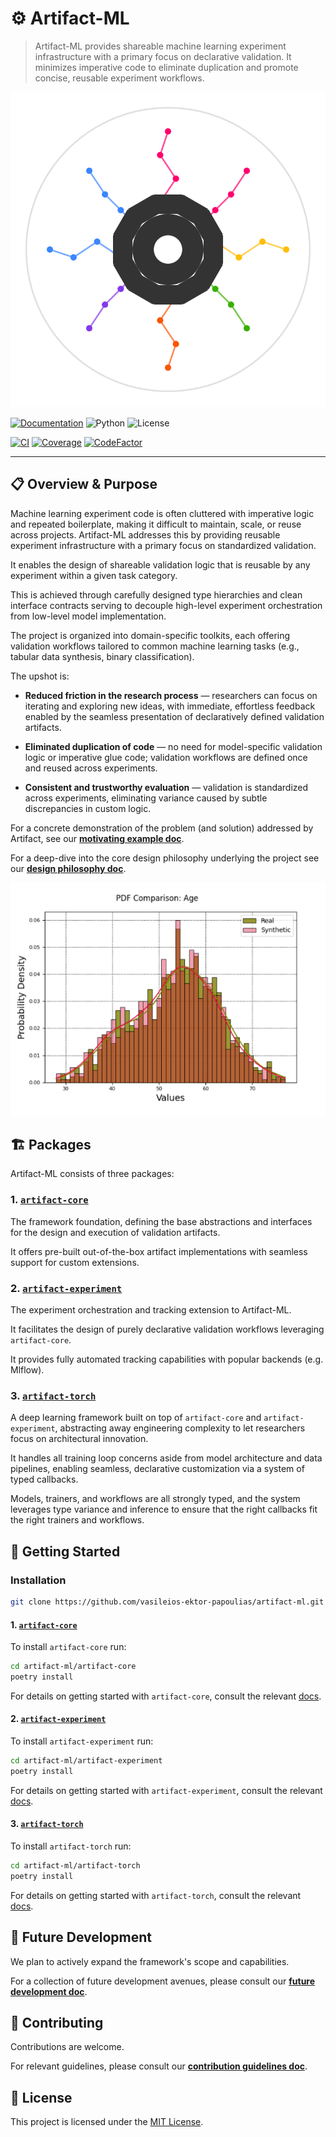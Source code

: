 # ⚙️ Artifact-ML

> Artifact-ML provides shareable machine learning experiment infrastructure with a primary focus on declarative validation. It minimizes imperative code to eliminate duplication and promote concise, reusable experiment workflows.


<p align="center">
  <img src="artifact_ml_logo.svg" width="600" alt="Artifact-ML Logo">
</p>


[![Documentation](https://img.shields.io/badge/docs-mkdocs-blue)](https://artifact-ml.readthedocs.io/en/latest/)
![Python](https://img.shields.io/badge/python-3.11+-blue.svg)
![License](https://img.shields.io/github/license/vasileios-ektor-papoulias/artifact-ml)

[![CI](https://img.shields.io/github/actions/workflow/status/vasileios-ektor-papoulias/artifact-ml/ci_push_main.yml?branch=main&label=CI)](https://github.com/vasileios-ektor-papoulias/artifact-ml/actions/workflows/ci_push_main.yml)
[![Coverage](https://codecov.io/gh/vasileios-ektor-papoulias/artifact-ml/branch/main/graph/badge.svg)](https://codecov.io/gh/vasileios-ektor-papoulias/artifact-ml/)
[![CodeFactor](https://www.codefactor.io/repository/github/vasileios-ektor-papoulias/artifact-ml/badge)](https://www.codefactor.io/repository/github/vasileios-ektor-papoulias/artifact-ml)

---

## 📋 Overview & Purpose

Machine learning experiment code is often cluttered with imperative logic and repeated boilerplate, making it difficult to maintain, scale, or reuse across projects. Artifact-ML addresses this by providing reusable experiment infrastructure with a primary focus on standardized validation.

It enables the design of shareable validation logic that is reusable by any experiment within a given task category.

This is achieved through carefully designed type hierarchies and clean interface contracts serving to decouple high-level experiment orchestration from low-level model implementation.

The project is organized into domain-specific toolkits, each offering validation workflows tailored to common machine learning tasks (e.g., tabular data synthesis, binary classification).

The upshot is:

- **Reduced friction in the research process** — researchers can focus on iterating and exploring new ideas, with immediate, effortless feedback enabled by the seamless presentation of declaratively defined validation artifacts.

- **Eliminated duplication of code** — no need for model-specific validation logic or imperative glue code; validation workflows are defined once and reused across experiments.

- **Consistent and trustworthy evaluation** — validation is standardized across experiments, eliminating variance caused by subtle discrepancies in custom logic.

For a concrete demonstration of the problem (and solution) addressed by Artifact, see our [**motivating example doc**](docs/motivating_example.md).

For a deep-dive into the core design philosophy underlying the project see our [**design philosophy doc**](docs/design_philosophy.md).

<p align="center">
  <img src="../assets/pdf_comparison.png" width="600" alt="PDF Comparison">
</p>

## 🏗️ Packages

Artifact-ML consists of three packages:

### 1. [`artifact-core`](artifact-core/README.md)

The framework foundation, defining the base abstractions and interfaces for the design and execution of validation artifacts.

It offers pre-built out-of-the-box artifact implementations with seamless support for custom extensions.

### 2. [`artifact-experiment`](artifact-experiment/README.md)

The experiment orchestration and tracking extension to Artifact-ML.

It facilitates the design of purely declarative validation workflows leveraging `artifact-core`.

It provides fully automated tracking capabilities with popular backends (e.g. Mlflow).

### 3. [`artifact-torch`](artifact-torch/README.md)

A deep learning framework built on top of `artifact-core` and `artifact-experiment`, abstracting away engineering complexity to let researchers focus on architectural innovation.

It handles all training loop concerns aside from model architecture and data pipelines, enabling seamless, declarative customization via a system of typed callbacks.

Models, trainers, and workflows are all strongly typed, and the system leverages type variance and inference to ensure that the right callbacks fit the right trainers and workflows.

## 🚀 Getting Started

### Installation

```bash
git clone https://github.com/vasileios-ektor-papoulias/artifact-ml.git
```
#### 1. [`artifact-core`](artifact-core/README.md)
To install `artifact-core` run:

```bash
cd artifact-ml/artifact-core
poetry install
```
For details on getting started with `artifact-core`, consult the relevant [docs](artifact-core/README.md).

#### 2. [`artifact-experiment`](artifact-experiment/README.md)
To install `artifact-experiment` run:

```bash
cd artifact-ml/artifact-experiment
poetry install
```

For details on getting started with `artifact-experiment`, consult the relevant [docs](artifact-experiment/README.md).

#### 3. [`artifact-torch`](artifact-torch/README.md)
To install `artifact-torch` run:

```bash
cd artifact-ml/artifact-torch
poetry install
```

For details on getting started with `artifact-torch`, consult the relevant [docs](artifact-torch/README.md).

## 🔮 Future Development

We plan to actively expand the framework's scope and capabilities.

For a collection of future development avenues, please consult our [**future development doc**](docs/future_development.md).



## 🤝 Contributing

Contributions are welcome.

For relevant guidelines, please consult our [**contribution guidelines doc**](docs/contributing.md).


## 📄 License

This project is licensed under the [MIT License](https://img.shields.io/github/license/vasileios-ektor-papoulias/artifact-ml).